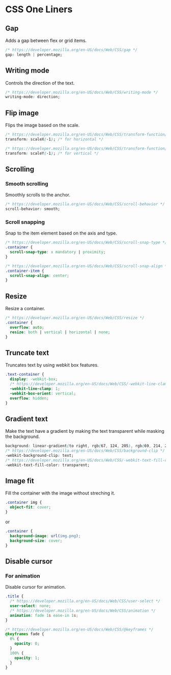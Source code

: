 # CSS One Liners

## Gap

Adds a gap between flex or grid items.

```css
/* https://developer.mozilla.org/en-US/docs/Web/CSS/gap */
gap: length | percentage;
```

## Writing mode

Controls the direction of the text.

```css
/* https://developer.mozilla.org/en-US/docs/Web/CSS/writing-mode */
writing-mode: direction;
```

## Flip image

Flips the image based on the scale.

```css
/* https://developer.mozilla.org/en-US/docs/Web/CSS/transform-function/scaleX */
transform: scaleX(-1); /* for horizontal */

/* https://developer.mozilla.org/en-US/docs/Web/CSS/transform-function/scaleY */
transform: scaleY(-1); /* for vertical */
```

## Scrolling

### Smooth scrolling

Smoothly scrolls to the anchor.

```css
/* https://developer.mozilla.org/en-US/docs/Web/CSS/scroll-behavior */
scroll-behavior: smooth;
```

### Scroll snapping

Snap to the item element based on the axis and type.

```css
/* https://developer.mozilla.org/en-US/docs/Web/CSS/scroll-snap-type */
.container {
  scroll-snap-type: x mandatory | proximity;
}

/* https://developer.mozilla.org/en-US/docs/Web/CSS/scroll-snap-align */
.container-item {
  scroll-snap-align: center;
}
```

## Resize

Resize a container.

```css
/* https://developer.mozilla.org/en-US/docs/Web/CSS/resize */
.container {
  overflow: auto;
  resize: both | vertical | horizontal | none;
}
```

## Truncate text

Truncates text by using webkit box features.

```css
.text-container {
  display: -webkit-box;
  /* https://developer.mozilla.org/en-US/docs/Web/CSS/-webkit-line-clamp */
  -webkit-line-clamp: 1;
  -webkit-box-orient: vertical;
  overflow: hidden;
}
```

## Gradient text

Make the text have a gradient by making the text transparent while masking the background.

```css
background: linear-gradient(to right, rgb(67, 124, 205), rgb(69, 214, 202));
/* https://developer.mozilla.org/en-US/docs/Web/CSS/background-clip */
-webkit-background-clip: text;
/* https://developer.mozilla.org/en-US/docs/Web/CSS/-webkit-text-fill-color */
-webkit-text-fill-color: transparent;
```

## Image fit

Fill the container with the image without streching it.

```css
.container img {
  object-fit: cover;
}
```

or

```css
.container {
  background-image: url(img.png);
  background-size: cover;
}
```

## Disable cursor

### For animation

Disable cursor for animation.

```css
.title {
  /* https://developer.mozilla.org/en-US/docs/Web/CSS/user-select */
  user-select: none;
  /* https://developer.mozilla.org/en-US/docs/Web/CSS/animation */
  animation: fade 1s ease-in 1s;
}

/* https://developer.mozilla.org/en-US/docs/Web/CSS/@keyframes */
@keyframes fade {
  0% {
    opacity: 0;
  }
  100% {
    opacity: 1;
  }
}
```
